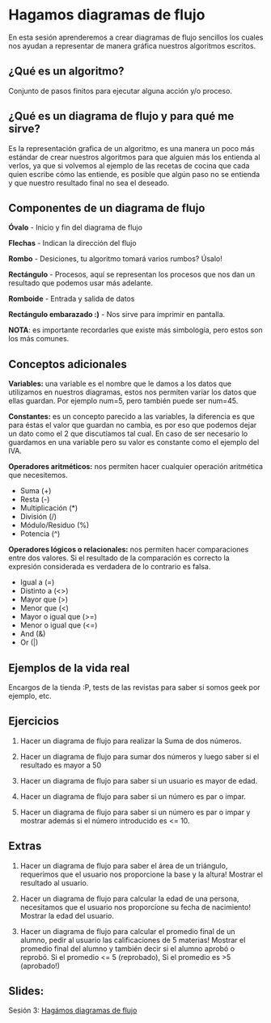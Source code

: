 Hagamos diagramas de flujo
===
En esta sesión aprenderemos a crear diagramas de flujo sencillos los cuales nos ayudan a representar de manera gráfica nuestros algoritmos escritos.


¿Qué es un algoritmo?
--
Conjunto de pasos finitos para ejecutar alguna acción y/o proceso.


¿Qué es un diagrama de flujo y para qué me sirve?
--
Es la representación grafica de un algoritmo, es una manera un poco más estándar de crear nuestros algoritmos para que alguien más los entienda al verlos, ya que si volvemos al ejemplo de las recetas de cocina que cada quien escribe cómo las entiende, es posible que algún paso no se entienda y que nuestro resultado final no sea el deseado.


Componentes de un diagrama de flujo
--
**Óvalo** - Inicio y fin del diagrama de flujo

**Flechas** - Indican la dirección del flujo

**Rombo** - Desiciones, tu algoritmo tomará varios rumbos? Úsalo!

**Rectángulo** - Procesos, aquí se representan los procesos que nos dan un resultado que podemos usar más adelante.

**Romboide** - Entrada y salida de datos

**Rectángulo embarazado :)** - Nos sirve para imprimir en pantalla.

**NOTA**: es importante recordarles que existe más simbología, pero estos son los más comunes.


Conceptos adicionales
--
**Variables:** una variable es el nombre que le damos a los datos que utilizamos en nuestros diagramas, estos nos permiten variar los datos que ellas guardan. Por ejemplo num=5, pero también puede ser num=45.

**Constantes:** es un concepto parecido a las variables, la diferencia es que para éstas el valor que guardan no cambia, es por eso que podemos dejar un dato como el 2 que discutíamos tal cual. En caso de ser necesario lo guardamos en una variable pero su valor es constante como el ejemplo del IVA.

**Operadores aritméticos:** nos permiten hacer cualquier operación aritmética que necesitemos.
- Suma (+)
- Resta (-)
- Multiplicación (*)
- División (/) 
- Módulo/Residuo (%)
- Potencia (^)

**Operadores lógicos o relacionales:** nos permiten hacer comparaciones entre dos valores. Si el resultado de la comparación es correcto la expresión considerada es verdadera de lo contrario es falsa.
- Igual a (=)
- Distinto a (<>)
- Mayor que (>)
- Menor que (<)
- Mayor o igual que (>=)
- Menor o igual que (<=)
- And (&)
- Or (|)


Ejemplos de la vida real
--
Encargos de la tienda :P, tests de las revistas para saber si somos geek por ejemplo, etc.


Ejercicios
--
1. Hacer un diagrama de flujo para realizar la Suma de dos números.

2. Hacer un diagrama de flujo para sumar dos números y luego saber si el resultado es mayor a 50

3. Hacer un diagrama de flujo para saber si un usuario es mayor de edad.

4. Hacer un diagrama de flujo para saber si un número es par o impar.

5. Hacer un diagrama de flujo para saber si un número es par o impar y mostrar además si el número introducido es <= 10.


Extras
--
1. Hacer un diagrama de flujo para saber el área de un triángulo, requerimos que el usuario nos proporcione la base y la altura! Mostrar el resultado al usuario.

2. Hacer un diagrama de flujo para calcular la edad de una persona, necesitamos que el usuario nos proporcione su fecha de nacimiento! Mostrar la edad del usuario.

3. Hacer un diagrama de flujo para calcular el promedio final de un alumno, pedir al usuario las calificaciones de 5 materias! Mostrar el promedio final del alumno y también decir si el alumno aprobó o reprobó. Si el promedio <= 5 (reprobado), Si el promedio es >5 (aprobado!)


Slides:
--
Sesión 3: [Hagámos diagramas de flujo](https://www.haikudeck.com/baby-steps-education-presentation-EaE25HnJwm)
